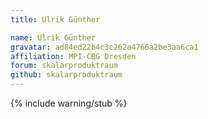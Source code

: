 ```yaml
---
title: Ulrik Günther

name: Ulrik Günther
gravatar: ad84ed22b4c3c262a4766a2be3aa6ca1
affiliation: MPI-CBG Dresden
forum: skalarproduktraum
github: skalarproduktraum
---
```

{% include warning/stub %}

